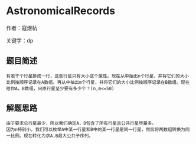 # AstronomicalRecords
作者：寇煜杭

关键字：dp

## 题目简述
    有若干个行星排成一行，这些行星只有大小这个属性。现在从中抽出n个行星，并将它们的大小比例按顺序记录在A数组。再从中抽出m个行星，并将它们的大小比例按顺序记录在B数组。现在给你A，B数组，问原行星至少要有多少个？(n,m<=50)

## 解题思路
    由于要求总行星最少，所以我们确定A，B包含了所有行星且公共行星尽量多。
    因为n特别小，我们可以枚举A中某一行星和B中的某一行星是同一行星，然后将两数组转换为同一比例。现在转化为求A,B最大公共子序列。


